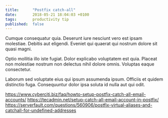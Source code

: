```yaml
---
title:      "Postfix catch-all"
date:       2018-05-21 18:04:03 +0100
tags:       productivity tip
published:  false
---
```


Cumque consequatur quia. Deserunt iure nesciunt vero est ipsam molestiae. Debitis aut eligendi. Eveniet qui quaerat qui nostrum dolore sit quasi magni.
 
Optio mollitia illo iste fugiat. Dolor explicabo voluptatem est quia. Placeat non molestiae nostrum non delectus nihil dolore omnis. Voluptas eaque consectetur.
 
Laborum sed voluptate eius qui ipsum assumenda ipsum. Officiis et quidem distinctio fuga. Consequuntur dolor ipsa soluta id nulla aut qui odit.

https://www.cyberciti.biz/faq/howto-setup-postfix-catch-all-email-accounts/
https://tecadmin.net/setup-catch-all-email-account-in-postfix/
https://serverfault.com/questions/560906/postfix-virtual-aliases-and-catchall-for-undefined-addresses